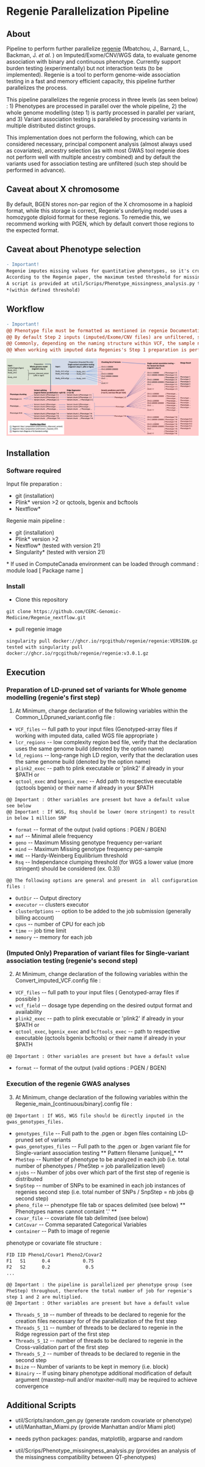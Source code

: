 # Regenie Parallelization Pipeline

## About

Pipeline to perform further parallelize [regenie](https://rgcgithub.github.io/regenie/) (Mbatchou, J., Barnard, L., Backman, J. _et al._ ) on Imputed/Exome/CNV/WGS data, to evaluate genome association with binary and continuous phenotype. Currently support burden testing (experimentally) but not interaction tests (to be implemented). Regenie is a tool to perform genome-wide association testing in a fast and memory efficient capacity, this pipeline further parallelizes the process.

This pipeline parallelizes the regenie process in three levels (as seen below) : 1) Phenotypes are processed in parallel over the whole pipeline, 2) the whole genome modelling (step 1) is partly processed in parallel per variant, and 3) Variant association testing is paralleled by processing variants in multiple distributed distinct groups.
 
This implementation does not perform the following, which can be considered necessary, principal component analysis (almost always used as covariates), ancestry selection (as with most GWAS tool regenie does not perform well with multiple ancestry combined) and by default the variants used for association testing are unfiltered (such step should be performed in advance).

## Caveat about X chromosome

By default, BGEN stores non-par region of the X chromosome in a haploid format, while this storage is correct, Regenie's underlying model uses a homozygote diploid format for these regions. To remedie this, we recommend working with PGEN, which by default convert those regions to the expected format.

## Caveat about Phenotype selection

```diff
- Important!
Regenie imputes missing values for quantitative phenotypes, so it's crucial to ensure that the percentage of missing phenotypes remains low and consistent.  
According to the Regenie paper, the maximum tested threshold for missing phenotypes is 15%.  
A script is provided at util/Scrips/Phenotype_missingness_analysis.py to assess the missingness compatibility of phenotypes and group them into compatible* clusters.  
*(within defined threshold)
```

## Workflow

```diff
- Important!
@@ Phenotype file must be formatted as mentioned in regenie Documentation see below for example @@
@@ By default Step 2 inputs (imputed/Exome/CNV files) are unfiltered, such step should be taken before this pipeline @@
@@ Commonly, depending on the naming structure within VCF, the sample naming might differ from the phenotype/covariate file, consider using the '-double-id/--const-fid/--id-delim' plink2 options @@
@@ When working with imputed data Regenies's Step 1 preparation is performed with genotype-array data while Step 2 is imputed data @@
```
![workflow diagram](workflow.png)

## Installation 

### Software required
Input file preparation :

- git (installation)
- Plink* version >2 or qctools, bgenix and bcftools
- Nextflow*

Regenie main pipeline :

- git (installation)
- Plink* version >2
- Nextflow* (tested with version 21)
- Singularity* (tested with version 21)

\* If used in ComputeCanada environment can be loaded through command : module load [ Package name ]

### Install

- Clone this repository
```
git clone https://github.com/CERC-Genomic-Medicine/Regenie_nextflow.git 
```
- pull regenie image
```
singularity pull docker://ghcr.io/rgcgithub/regenie/regenie:VERSION.gz    
tested with singularity pull docker://ghcr.io/rgcgithub/regenie/regenie:v3.0.1.gz  
```
## Execution

### Preparation of LD-pruned set of variants for Whole genome modelling (regenie's first step)


1) At Minimum, change declaration of the following variables within the Common_LDpruned_variant.config file : 

* `VCF_files` -- full path to your input files (Genotyped-array files if working with imputed data, called WGS file appropriate )
* `lcr_regions` -- low complexity region bed file, verify that the declaration uses the same genome build (denoted by the option name)
* `ld_regions` -- long-range high LD region, verify that the declaration uses the same genome build (denoted by the option name)
* `plink2_exec` -- path to plink executable or 'plink2' if already in your $PATH
or
* `qctool_exec` and  `bgenix_exec` -- Add path to respective executable (qctools bgenix) or their name if already in your $PATH

```
@@ Important : Other variables are present but have a default value see below
@@ Important : If WGS, Rsq should be lower (more stringent) to result in below 1 million SNP
```

* `format` -- format of the output (valid options : PGEN / BGEN)
* `maf` -- Minimal allele frequency
* `geno` -- Maximum Missing genotype frequency per-variant
* `mind` -- Maximum Missing genotype frequency per-sample
* `HWE` -- Hardy-Weinberg Equilibrium threshold
* `Rsq` -- Independance clumping threshold (for WGS a lower value (more stringent) should be considered (ex. 0.3))

```
@@ The following options are general and present in  all configuration files :
```

* `OutDir` -- Output directory
* `executor` -- clusters executor
* `clusterOptions` -- option to be added to the job submission (generally billing account)
* `cpus` -- number of CPU for each job
* `time` -- job time limit
* `memory` -- memory for each job


### (Imputed Only) Preparation of variant files for Single-variant association testing (regenie's second step)

2) At Minimum, change declaration of the following variables within the Convert_imputed_VCF.config file : 

* `VCF_files` -- full path to your input files ( Genotyped-array files if possible )
* `vcf_field` --  dosage type depending on the desired output format and availability
* `plink2_exec` -- path to plink executable or 'plink2' if already in your $PATH
or
* `qctool_exec`,  `bgenix_exec` and `bcftools_exec` -- path to respective executable (qctools bgenix bcftools) or their name if already in your $PATH

```
@@ Important : Other variables are present but have a default value
```

* `format` -- format of the output (valid options : PGEN / BGEN)

### Execution of the regenie GWAS analyses

3) At Minimum, change declaration of the following variables within the Regenie_main_[continuous/binary].config file : 

```
@@ Important : If WGS, WGS file should be directly inputed in the gwas_genotypes_files. 
```


* `genotypes_file` -- Full path to the .pgen or .bgen files containing LD-pruned set of variants
* `gwas_genotypes_files` -- Full path to the .pgen or .bgen variant file for Single-variant association testing  ** Pattern filename [unique]_\* **
* `PheStep` -- Number of phenotype to be analyzed in each job (i.e. total number of phenotypes / PheStep = job parallelization level)
* `njobs` -- Number of jobs over which part of the first step of regenie is distributed
* `SnpStep` --  number of SNPs to be examined in each job instances of regenies second step (i.e. total number of SNPs / SnpStep = nb jobs @ second step)
* `pheno_file` -- phenotype file tab or spaces delimited (see below) ** Phenotypes names cannot containt '.' **
* `covar_file` -- covariate file tab delimited (see below)
* `CatCovar` -- Comma separated Categorical Variables
* `container` -- Path to image of regenie

phenotype or covariate file structure :

```
FID IID Pheno1/Covar1 Pheno2/Covar2  
F1   S1      0.4            0.75
F2   S2      0.2             0.5
...
```

```
@@ Important : the pipeline is parallelized per phenotype group (see PheStep) throughout, therefore the total number of job for regenie's step 1 and 2 are multiplied.
@@ Important : Other variables are present but have a default value
```

* `Threads_S_10` -- number of threads to be declared to regenie for the creation files necessary for of the parallelization of the first step
* `Threads_S_11` -- number of threads to be declared to regenie in the Ridge regression part of the first step
* `Threads_S_12` -- number of threads to be declared to regenie in the Cross-validation part of the first step
* `Threads_S_2` -- number of threads to be declared to regenie in the second step
* `Bsize` -- Number of variants to be kept in memory (i.e. block)
* `Binairy` -- If using binary phenotype additional modification of default argument (maxstep-null and/or maxiter-null) may be required to achieve convergence 

## Additional Scripts 
- util/Scripts/random_gen.py (generate random covariate or phenotype)
- util/Manhattan_Miami.py (provide Manhattan and/or Miami plot)
* needs python packages: pandas, matplotlib, argparse and random
- util/Scrips/Phenotype_missingness_analysis.py (provides an analysis of the missingness compatibility between QT-phenotypes)
